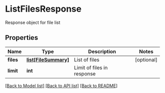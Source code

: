 # ListFilesResponse

Response object for file list
## Properties
Name | Type | Description | Notes
------------ | ------------- | ------------- | -------------
**files** | [**list[FileSummary]**](FileSummary.md) | List of files | [optional] 
**limit** | **int** | Limit of files in response | 

[[Back to Model list]](../README.md#documentation-for-models) [[Back to API list]](../README.md#documentation-for-api-endpoints) [[Back to README]](../README.md)


